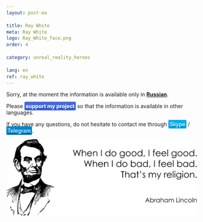 ```yaml
---
layout: post-ea

title: Ray White
meta: Ray White
logo: Ray_White_face.png
order: 4

category: unreal_reality_heroes

lang: en
ref: ray_white
---
```


Sorry, at the moment the information is available only in **<a href="https://lincolnvirus.com/projects/ru/comics/unreal_reality/heroes/ray_white.html" target="_blank">Russian</a>**.

Please **<a href="https://www.paypal.com/cgi-bin/webscr?cmd=_s-xclick&hosted_button_id=T3KLFW2TE8SJC&source=url" target="_blank"><span style="background-color:#4169E1; color:white; padding:3px; border-radius: 3px">support&nbsp;my&nbsp;project</span></a>** so that the information is available in other languages.

If you have any questions, do not hesitate to contact me through <a href="skype:chutkoy89?call" target="_blank"><span style="background-color:#00aff0; color:white; padding:3px; border-radius: 3px">Skype</span></a> / <a href="https://t.me/chutkoy" target="_blank"><span style="background-color:#0088cc; color:white; padding:3px; border-radius: 3px">Telegram</span></a>.

<a data-fancybox="gallery" href="/img/programming/Lincoln.png"><img src="/img/programming/Lincoln.png" alt=""></a>
